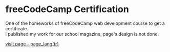 <h1>freeCodeCamp Certification </h1>

One of the homeworks of freeCodeCamp web development course to get a certificate.
<br>
I published my work for our school magazine, page's design is not done.

<a href="https://esholmess.github.io/FCC-Certification-Tutsak/">visit page - page_lang(tr) </a>
